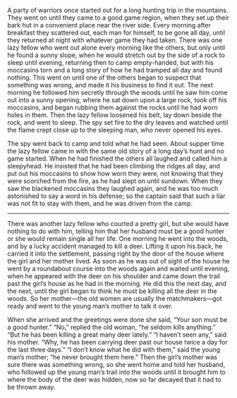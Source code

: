 A party of warriors once started out for a long hunting trip in the mountains. They went on until they came to a good game region, when they set up their bark hut in a convenient place near the river side. Every morning after breakfast they scattered out, each man for himself, to be gone all day, until they returned at night with whatever game they had taken. There was one lazy fellow who went out alone every morning like the others, but only until he found a sunny slope, when he would stretch out by the side of a rock to sleep until evening, returning then to camp empty-handed, but with his moccasins torn and a long story of how he had tramped all day and found nothing. This went on until one of the others began to suspect that something was wrong, and made it his business to find it out. The next morning he followed him secretly through the woods until he saw him come out into a sunny opening, where he sat down upon a large rock, took off his moccasins, and began rubbing them against the rocks until he had worn holes in them. Then the lazy fellow loosened his belt, lay down beside the rock, and went to sleep. The spy set fire to the dry leaves and watched until the flame crept close up to the sleeping man, who never opened his eyes.

The spy went back to camp and told what he had seen. About supper time the lazy fellow came in with the same old story of a long day’s hunt and no game started. When he had finished the others all laughed and called him a sleepyhead. He insisted that he had been climbing the ridges all day, and put out his moccasins to show how worn they were, not knowing that they were scorched from the fire, as he had slept on until sundown. When they saw the blackened moccasins they laughed again, and he was too much astonished to say a word in his defense; so the captain said that such a liar was not fit to stay with them, and he was driven from the camp.

---

There was another lazy fellow who courted a pretty girl, but she would have nothing to do with him, telling him that her husband must be a good hunter or she would remain single all her life. One morning he went into the woods, and by a lucky accident managed to kill a deer. Lifting it upon his back, he carried it into the settlement, passing right by the door of the house where the girl and her mother lived. As soon as he was out of sight of the house he went by a roundabout course into the woods again and waited until evening, when he appeared with the deer on his shoulder and came down the trail past the girl’s house as he had in the morning. He did this the next day, and the next, until the girl began to think he must be killing all the deer in the woods. So her mother—the old women are usually the matchmakers—got ready and went to the young man’s mother to talk it over.

When she arrived and the greetings were done she said, “Your son must be a good hunter.” “No,” replied the old woman, “he seldom kills anything.” “But he has been killing a great many deer lately.” “I haven’t seen any,” said his mother. “Why, he has been carrying deer past our house twice a day for the last three days.” “I don’t know what he did with them,” said the young man’s mother; “he never brought them here.” Then the girl’s mother was sure there was something wrong, so she went home and told her husband, who followed up the young man’s trail into the woods until it brought him to where the body of the deer was hidden, now so far decayed that it had to be thrown away.
